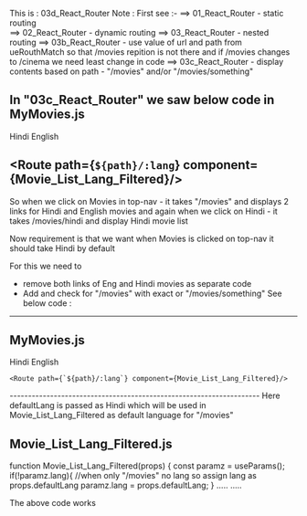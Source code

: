 This is : 03d_React_Router
Note : First see :-
        ==>   01_React_Router -  static routing  
        ==>   02_React_Router - dynamic routing
        ==>   03_React_Router - nested routing
        ==>   03b_React_Router - use value of url and path from ueRouthMatch 
                                 so that /movies repition is not there and
                                 if /movies changes to /cinema we need least change in code
        ==>   03c_React_Router - display contents based on path - "/movies" and/or 
                                 "/movies/something"                             

In "03c_React_Router" we saw below code in MyMovies.js
--------------------------------------------------------------------
 <Route path={path}>   
    <Link className="nav-link" to={`${url}/hindi`}>Hindi</Link>
    <Link className="nav-link" to={`${url}/english`}>English</Link>
</Route>            

 <Route path={`${path}/:lang`} component={Movie_List_Lang_Filtered}/> 
 -----------------------------------------------------------------
So when we click on Movies in top-nav - it takes "/movies" and displays
2 links for Hindi and English movies
and again when we click on Hindi - it takes /movies/hindi and display Hindi movie list

Now requirement is that we want when Movies is clicked on top-nav it should take
Hindi by default

For this we need to 
- remove both links of Eng and Hindi movies as separate code
- Add <Switch> and check for "/movies" with exact  or "/movies/something"
See below code :
--------------------------------------------------------------------
MyMovies.js
-----------
<Link className="nav-link" to={`${url}/hindi`}>Hindi</Link>
<Link className="nav-link" to={`${url}/english`}>English</Link>

<Switch>
    <Route exact path={path}>
        <Movie_List_Lang_Filtered defaultLang={'hindi'} />
    </Route>            

    <Route path={`${path}/:lang`} component={Movie_List_Lang_Filtered}/>
 
 </Switch> 
 --------------------------------------------------------------------
 Here defaultLang is passed as Hindi which will be used in Movie_List_Lang_Filtered
 as default language for "/movies"

 Movie_List_Lang_Filtered.js
 ---------------------------
 function Movie_List_Lang_Filtered(props) {
    const paramz = useParams();
    if(!paramz.lang){  //when only "/movies" no lang so assign lang as props.defaultLang
        paramz.lang = props.defaultLang;
    }
    .....
    .....

The above code works
